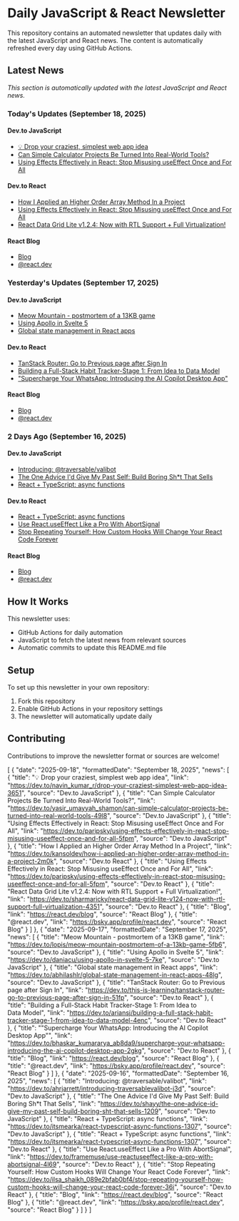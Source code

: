 # Daily JavaScript & React Newsletter

This repository contains an automated newsletter that updates daily with the latest JavaScript and React news. The content is automatically refreshed every day using GitHub Actions.

## Latest News

*This section is automatically updated with the latest JavaScript and React news.*

### Today's Updates (September 18, 2025)

#### Dev.to JavaScript

- [💡 Drop your craziest, simplest web app idea](https://dev.to/navin_kumar_r/drop-your-craziest-simplest-web-app-idea-3651)
- [Can Simple Calculator Projects Be Turned Into Real-World Tools?](https://dev.to/yasir_umayyah_shamon/can-simple-calculator-projects-be-turned-into-real-world-tools-49l8)
- [Using Effects Effectively in React: Stop Misusing useEffect Once and For All](https://dev.to/paripsky/using-effects-effectively-in-react-stop-misusing-useeffect-once-and-for-all-5fpm)

#### Dev.to React

- [How I Applied an Higher Order Array Method In a Project](https://dev.to/kansoldev/how-i-applied-an-higher-order-array-method-in-a-project-2m0k)
- [Using Effects Effectively in React: Stop Misusing useEffect Once and For All](https://dev.to/paripsky/using-effects-effectively-in-react-stop-misusing-useeffect-once-and-for-all-5fpm)
- [React Data Grid Lite v1.2.4: Now with RTL Support + Full Virtualization!](https://dev.to/sharmaricky/react-data-grid-lite-v124-now-with-rtl-support-full-virtualization-4351)

#### React Blog

- [Blog](https://react.dev/blog)
- [@react.dev](https://bsky.app/profile/react.dev)

### Yesterday's Updates (September 17, 2025)

#### Dev.to JavaScript

- [Meow Mountain - postmortem of a 13KB game](https://dev.to/lopis/meow-mountain-postmortem-of-a-13kb-game-5fb6)
- [Using Apollo in Svelte 5](https://dev.to/daniacu/using-apollo-in-svelte-5-7ke)
- [Global state management in React apps](https://dev.to/abhilashlr/global-state-management-in-react-apps-48lg)

#### Dev.to React

- [TanStack Router: Go to Previous page after Sign In](https://dev.to/this-is-learning/tanstack-router-go-to-previous-page-after-sign-in-51fp)
- [Building a Full-Stack Habit Tracker-Stage 1: From Idea to Data Model](https://dev.to/ariansj/building-a-full-stack-habit-tracker-stage-1-from-idea-to-data-model-4enc)
- ["Supercharge Your WhatsApp: Introducing the AI Copilot Desktop App"](https://dev.to/bhaskar_kumararya_ab8da9/supercharge-your-whatsapp-introducing-the-ai-copilot-desktop-app-2gkg)

#### React Blog

- [Blog](https://react.dev/blog)
- [@react.dev](https://bsky.app/profile/react.dev)

### 2 Days Ago (September 16, 2025)

#### Dev.to JavaScript

- [Introducing: @traversable/valibot](https://dev.to/ahrjarrett/introducing-traversablevalibot-j3d)
- [The One Advice I'd Give My Past Self: Build Boring Sh*t That Sells](https://dev.to/shayy/the-one-advice-id-give-my-past-self-build-boring-sht-that-sells-1209)
- [React + TypeScript: async functions](https://dev.to/itsmearka/react-typescript-async-functions-1307)

#### Dev.to React

- [React + TypeScript: async functions](https://dev.to/itsmearka/react-typescript-async-functions-1307)
- [Use React.useEffect Like a Pro With AbortSignal](https://dev.to/framemuse/use-reactuseeffect-like-a-pro-with-abortsignal-4l69)
- [Stop Repeating Yourself: How Custom Hooks Will Change Your React Code Forever](https://dev.to/ilsa_shaikh_089e2bfab0bf4/stop-repeating-yourself-how-custom-hooks-will-change-your-react-code-forever-36i)

#### React Blog

- [Blog](https://react.dev/blog)
- [@react.dev](https://bsky.app/profile/react.dev)

## How It Works

This newsletter uses:
- GitHub Actions for daily automation
- JavaScript to fetch the latest news from relevant sources
- Automatic commits to update this README.md file

## Setup

To set up this newsletter in your own repository:

1. Fork this repository
2. Enable GitHub Actions in your repository settings
3. The newsletter will automatically update daily

## Contributing

Contributions to improve the newsletter format or sources are welcome!

<!-- NEWS_DATA_START -->
[
  {
    "date": "2025-09-18",
    "formattedDate": "September 18, 2025",
    "news": [
      {
        "title": "💡 Drop your craziest, simplest web app idea",
        "link": "https://dev.to/navin_kumar_r/drop-your-craziest-simplest-web-app-idea-3651",
        "source": "Dev.to JavaScript"
      },
      {
        "title": "Can Simple Calculator Projects Be Turned Into Real-World Tools?",
        "link": "https://dev.to/yasir_umayyah_shamon/can-simple-calculator-projects-be-turned-into-real-world-tools-49l8",
        "source": "Dev.to JavaScript"
      },
      {
        "title": "Using Effects Effectively in React: Stop Misusing useEffect Once and For All",
        "link": "https://dev.to/paripsky/using-effects-effectively-in-react-stop-misusing-useeffect-once-and-for-all-5fpm",
        "source": "Dev.to JavaScript"
      },
      {
        "title": "How I Applied an Higher Order Array Method In a Project",
        "link": "https://dev.to/kansoldev/how-i-applied-an-higher-order-array-method-in-a-project-2m0k",
        "source": "Dev.to React"
      },
      {
        "title": "Using Effects Effectively in React: Stop Misusing useEffect Once and For All",
        "link": "https://dev.to/paripsky/using-effects-effectively-in-react-stop-misusing-useeffect-once-and-for-all-5fpm",
        "source": "Dev.to React"
      },
      {
        "title": "React Data Grid Lite v1.2.4: Now with RTL Support + Full Virtualization!",
        "link": "https://dev.to/sharmaricky/react-data-grid-lite-v124-now-with-rtl-support-full-virtualization-4351",
        "source": "Dev.to React"
      },
      {
        "title": "Blog",
        "link": "https://react.dev/blog",
        "source": "React Blog"
      },
      {
        "title": "@react.dev",
        "link": "https://bsky.app/profile/react.dev",
        "source": "React Blog"
      }
    ]
  },
  {
    "date": "2025-09-17",
    "formattedDate": "September 17, 2025",
    "news": [
      {
        "title": "Meow Mountain - postmortem of a 13KB game",
        "link": "https://dev.to/lopis/meow-mountain-postmortem-of-a-13kb-game-5fb6",
        "source": "Dev.to JavaScript"
      },
      {
        "title": "Using Apollo in Svelte 5",
        "link": "https://dev.to/daniacu/using-apollo-in-svelte-5-7ke",
        "source": "Dev.to JavaScript"
      },
      {
        "title": "Global state management in React apps",
        "link": "https://dev.to/abhilashlr/global-state-management-in-react-apps-48lg",
        "source": "Dev.to JavaScript"
      },
      {
        "title": "TanStack Router: Go to Previous page after Sign In",
        "link": "https://dev.to/this-is-learning/tanstack-router-go-to-previous-page-after-sign-in-51fp",
        "source": "Dev.to React"
      },
      {
        "title": "Building a Full-Stack Habit Tracker-Stage 1: From Idea to Data Model",
        "link": "https://dev.to/ariansj/building-a-full-stack-habit-tracker-stage-1-from-idea-to-data-model-4enc",
        "source": "Dev.to React"
      },
      {
        "title": "\"Supercharge Your WhatsApp: Introducing the AI Copilot Desktop App\"",
        "link": "https://dev.to/bhaskar_kumararya_ab8da9/supercharge-your-whatsapp-introducing-the-ai-copilot-desktop-app-2gkg",
        "source": "Dev.to React"
      },
      {
        "title": "Blog",
        "link": "https://react.dev/blog",
        "source": "React Blog"
      },
      {
        "title": "@react.dev",
        "link": "https://bsky.app/profile/react.dev",
        "source": "React Blog"
      }
    ]
  },
  {
    "date": "2025-09-16",
    "formattedDate": "September 16, 2025",
    "news": [
      {
        "title": "Introducing: @traversable/valibot",
        "link": "https://dev.to/ahrjarrett/introducing-traversablevalibot-j3d",
        "source": "Dev.to JavaScript"
      },
      {
        "title": "The One Advice I'd Give My Past Self: Build Boring Sh*t That Sells",
        "link": "https://dev.to/shayy/the-one-advice-id-give-my-past-self-build-boring-sht-that-sells-1209",
        "source": "Dev.to JavaScript"
      },
      {
        "title": "React + TypeScript: async functions",
        "link": "https://dev.to/itsmearka/react-typescript-async-functions-1307",
        "source": "Dev.to JavaScript"
      },
      {
        "title": "React + TypeScript: async functions",
        "link": "https://dev.to/itsmearka/react-typescript-async-functions-1307",
        "source": "Dev.to React"
      },
      {
        "title": "Use React.useEffect Like a Pro With AbortSignal",
        "link": "https://dev.to/framemuse/use-reactuseeffect-like-a-pro-with-abortsignal-4l69",
        "source": "Dev.to React"
      },
      {
        "title": "Stop Repeating Yourself: How Custom Hooks Will Change Your React Code Forever",
        "link": "https://dev.to/ilsa_shaikh_089e2bfab0bf4/stop-repeating-yourself-how-custom-hooks-will-change-your-react-code-forever-36i",
        "source": "Dev.to React"
      },
      {
        "title": "Blog",
        "link": "https://react.dev/blog",
        "source": "React Blog"
      },
      {
        "title": "@react.dev",
        "link": "https://bsky.app/profile/react.dev",
        "source": "React Blog"
      }
    ]
  }
]
<!-- NEWS_DATA_END -->
